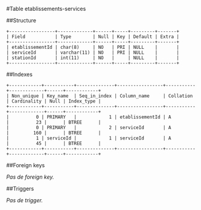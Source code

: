 #Table etablissements-services

##Structure

    +-----------------+-------------+------+-----+---------+-------+
    | Field           | Type        | Null | Key | Default | Extra |
    +-----------------+-------------+------+-----+---------+-------+
    | etablissementId | char(8)     | NO   | PRI | NULL    |       |
    | serviceId       | varchar(11) | NO   | PRI | NULL    |       |
    | stationId       | int(11)     | NO   |     | NULL    |       |
    +-----------------+-------------+------+-----+---------+-------+

##Indexes

    +------------+-----------+--------------+-----------------+-----------+-------------+------+------------+
    | Non_unique | Key_name  | Seq_in_index | Column_name     | Collation | Cardinality | Null | Index_type |
    +------------+-----------+--------------+-----------------+-----------+-------------+------+------------+
    |          0 | PRIMARY   |            1 | etablissementId | A         |          23 |      | BTREE      |
    |          0 | PRIMARY   |            2 | serviceId       | A         |         160 |      | BTREE      |
    |          1 | serviceId |            1 | serviceId       | A         |          45 |      | BTREE      |
    +------------+-----------+--------------+-----------------+-----------+-------------+------+------------+

##Foreign keys

_Pas de foreign key._

##Triggers

_Pas de trigger._


